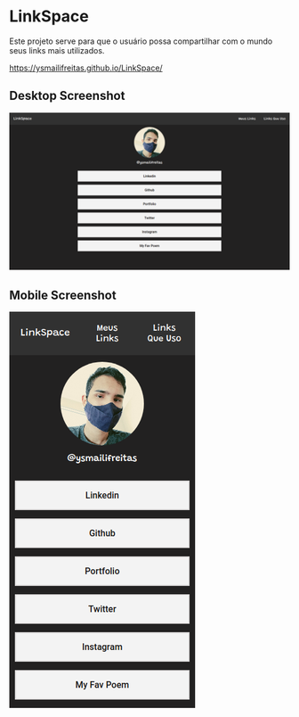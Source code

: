 # LinkSpace
Este projeto serve para que o usuário possa compartilhar com o mundo seus links mais utilizados.

https://ysmailifreitas.github.io/LinkSpace/

## Desktop Screenshot

![Alt image](img/desktop-ss.png?raw=true "Desktop Screenshot")

## Mobile Screenshot

![Alt image](img/mobile-ss.png?raw=true "Mobile Screenshot")
